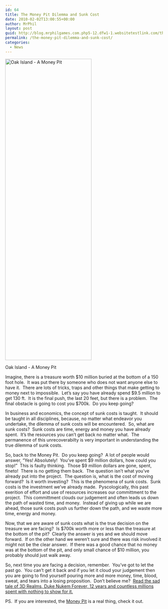 ```yaml
---
id: 64
title: The Money Pit Dilemma and Sunk Cost
date: 2010-02-02T13:00:55+00:00
author: MrPhil
layout: post
guid: http://blog.mrphilgames.com.php5-12.dfw1-1.websitetestlink.com/the-money-pit-dilemma-and-sunk-cost/
permalink: /the-money-pit-dilemma-and-sunk-cost/
categories:
  - News
---
```

<div id="attachment_787" style="width: 286px" class="wp-caption alignleft">
  <a href="http://www.mrphilgames.com/wp-content/uploads/2010/02/pit_diagram.gif"><img class="size-full wp-image-787" title="Oak Island - A Money Pit" src="http://www.mrphilgames.com/wp-content/uploads/2010/02/pit_diagram.gif" alt="Oak Island - A Money Pit" width="276" height="962" srcset="http://www.mrphilgames.com/wp-content/uploads/2010/02/pit_diagram.gif 276w, http://www.mrphilgames.com/wp-content/uploads/2010/02/pit_diagram-86x300.gif 86w" sizes="(max-width: 276px) 100vw, 276px" /></a>
  
  <p class="wp-caption-text">
    Oak Island - A Money Pit
  </p>
</div>

Imagine, there is a treasure worth $10 million buried at the bottom of a 150 foot hole.  It was put there by someone who does not want anyone else to have it.  There are lots of tricks, traps and other things that make getting to money next to impossible.  Let&#8217;s say you have already spend $9.5 million to get 130 ft.  It is the final push, the last 20 feet, but there is a problem.  The final obstacle is going to cost you $700k.  Do you keep going?

In business and economics, the concept of sunk costs is taught.  It should be taught in all disciplines, because, no matter what endeavor you undertake, the dilemma of sunk costs will be encountered.  So, what are sunk costs?  Sunk costs are time, energy and money you have already spent.  It&#8217;s the resources you can&#8217;t get back no matter what.  The permanence of this unrecoverabilty is very important in understanding the true dilemma of sunk costs.

So, back to the Money Pit.  Do you keep going?  A lot of people would answer, &#8220;Yes! Absolutely!  You&#8217;ve spent $9 million dollars, how could you stop!&#8221;  This is faulty thinking.  Those $9 million dollars are gone, spent, fineto!  There is no getting them back.  The question isn&#8217;t what you&#8217;ve already put into the project.  The question is, what is the cost of moving forward?  Is it worth investing?  This is the phenomena of sunk costs.  Sunk costs is the investment we&#8217;ve already made.  Pyscologically, this past exerition of effort and use of resources increases our committment to the project.  This committment clouds our judgement and often leads us down the path of wasted time, and money.  Instead of giving up while we are ahead, those sunk costs push us further down the path, and we waste more time, energy and money.

Now, that we are aware of sunk costs what is the true decision on the treasure we are facing?  Is $700k worth more or less than the treasure at the bottom of the pit?  Clearly the answer is yes and we should move forward.  If on the other hand we weren&#8217;t sure and there was risk involved it might not be the clear answer.  If there was a good chance that no money was at the bottom of the pit, and only small chance of $10 million, you probably should just walk away.

So, next time you are facing a decision, remember.  You&#8217;ve got to let the past go.  You can&#8217;t get it back and if you let it cloud your judgement then you are going to find yourself pouring more and more money, time, blood, sweat, and tears into a losing proposition.  Don&#8217;t believe me?  [Read the sad tale of 3D Realms, Duke Nukem Forever, 12 years and countless millions spent with nothing to show for it.](http://www.wired.com/magazine/2009/12/fail_duke_nukem/)

PS.  If you are interested, the [Money Pit](http://en.wikipedia.org/wiki/Oak_Island) is a real thing, check it out.